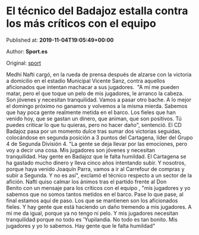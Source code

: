 
# El técnico del Badajoz estalla contra los más críticos con el equipo

Published at: **2019-11-04T19:05:49+00:00**

Author: **Sport.es**

Original: [sport](https://www.sport.es/es/noticias/segunda-division-b/tecnico-del-badajoz-estalla-contra-los-mas-criticos-con-equipo-7714405)

Medhi Nafti cargó, en la rueda de prensa después de alzarse con la victoria a domicilio en el estadio Municipal Vicente Sanz, contra aquellos aficionados que intentan machacar a sus jugadores. 
"A mí me pueden matar, pero el que toque un pelo de mis jugadores, le arranco la cabeza. Son jóvenes y necesitan tranquilidad. Vamos a pasar otro bache. A lo mejor el domingo próximo no ganamos y volvemos a la misma mierda. Sabemos que hay poca gente realmente metida en el barco. Los fieles que han venido hoy, que se gastan un dinero, que animan, que son positivos. Tú puedes criticar lo que tu quieras, pero no hacer daño", sentenció.
El CD Badajoz pasa por un momento dulce tras sumar dos victorias seguidas, colocándose en segunda posición a 3 puntos del Cartagena, líder del Grupo 4 de Segunda División 4. "La gente se deja llevar por las emociones, pero voy a decir una cosa. Mis jugadores son jóvenes y necesitan tranquilidad. Hay gente en Badajoz que le falta humildad. El Cartagena se ha gastado mucho dinero y lleva cinco años intentando subir. Y nosotros, porque haya venido Joaquín Parra, vamos a ir al Carrefour de compras y subir a Segunda. Y no es así", exclamó el técnico respecto a un sector de la afición.
Nafti quiso calmar los ánimos tras el partido frente al Don Benito con un mensaje para los críticos con el equipo , "mis jugadores y yo sabemos que no somos tantos metidos en el barco. Pase lo que pase, al final estamos aquí de paso. Los que se mantienen son los aficionados fieles. Y hay gente que está haciendo un daño tremendo a mis jugadores. A mí me da igual, porque ya no tengo ni pelo. Y mis jugadores necesitan tranquilidad porque no todo es 'Yupilandia. No todo es tan bonito. Mis jugadores y yo lo sabemos. Hay gente que le falta humildad" 
